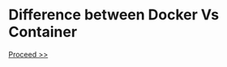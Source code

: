 # Difference between Docker Vs Container

[Proceed >> ](https://github.com/collabnix/dockerlabs/blob/master/beginners/similarity-vm-docker.md)
